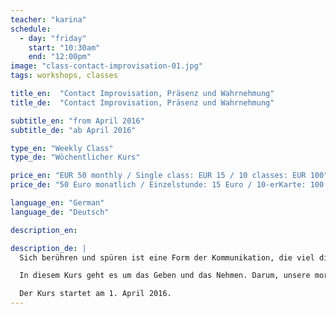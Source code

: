 ```yaml
---
teacher: "karina"
schedule:
  - day: "friday"
    start: "10:30am"
    end: "12:00pm"
image: "class-contact-improvisation-01.jpg"
tags: workshops, classes

title_en:  "Contact Improvisation, Präsenz und Wahrnehmung"
title_de:  "Contact Improvisation, Präsenz und Wahrnehmung"

subtitle_en: "from April 2016"
subtitle_de: "ab April 2016"

type_en: "Weekly Class"
type_de: "Wöchentlicher Kurs"

price_en: "EUR 50 monthly / Single class: EUR 15 / 10 classes: EUR 100"
price_de: "50 Euro monatlich / Einzelstunde: 15 Euro / 10-erKarte: 100 Euro"

language_en: "German"
language_de: "Deutsch"

description_en:

description_de: |
  Sich berühren und spüren ist eine Form der Kommunikation, die viel direkter und unmissverständlicher ist, als man denkt. Contact Improvisation ist ein spontaner Dialog zwischen sensiblem Kontakt und hohem Energieaustausch. Ein Tanz, der auf der Grundlage und in der Verteilung des Gewichts zwischen zwei oder mehreren Personen basiert.

  In diesem Kurs geht es um das Geben und das Nehmen. Darum, unsere moralischen Grenzen zu brechen und einen Dialog der Bewegung zu schaffen. Eine Arbeit, die auch eine Integration und persönliche Recherche der eigenen Bewegungssprache auslöst.

  Der Kurs startet am 1. April 2016.
---
```

